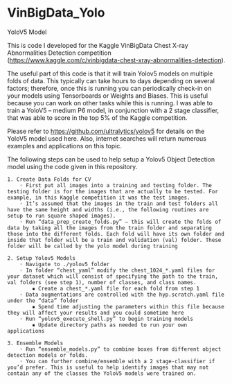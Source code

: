 # VinBigData_Yolo
YoloV5 Model

This is code I developed for the Kaggle VinBigData Chest X-ray Abnormalities Detection competition (https://www.kaggle.com/c/vinbigdata-chest-xray-abnormalities-detection).

The useful part of this code is that it will train Yolov5 models on multiple folds of data. This typically can take hours to days depending on several factors; therefore, once this is running you can periodically check-in on your models using Tensorboards or Weights and Biases. This is useful because you can work on other tasks while this is running. I was able to train a YoloV5 – medium P6 model, in conjunction with a 2 stage classifier, that was able to score in the top 5% of the Kaggle competition.

Please refer to https://github.com/ultralytics/yolov5 for details on the YoloV5 model used here. Also, internet searches will return numerous examples and applications on this topic.

The following steps can be used to help setup a Yolov5 Object Detection model using the code given in this repository. 
  
    1. Create Data Folds for CV
        ◦ First put all images into a training and testing folder. The testing folder is for the images that are actually to be tested. For example, in this Kaggle competition it was the test images.
        ◦ It’s assumed that the images in the train and test folders all have the same height and widths (i.e., the following routines are setup to run square shaped images).
        ◦ Run “data_prep_create_folds.py” – this will create the folds of data by taking all the images from the train folder and separating those into the different folds. Each fold will have its own folder and inside that folder will be a train and validation (val) folder. These folder will be called by the yolo model during training
          
    2. Setup Yolov5 Models
        ◦ Navigate to ./yolov5 folder
        ◦ In folder “chest_yaml” modify the chest_1024_*.yaml files for your dataset which will consist of specifying the path to the train, val folders (see step 1), number of classes, and class names.
            ▪ Create a chest_*.yaml file for each fold from step 1
        ◦ Data augmentations are controlled with the hyp.scratch.yaml file under the “data” folder
            ▪ Spend time adjusting the parameters within this file because they will affect your results and you could sometime here
        ◦ Run “yolov5_execute_shell.py” to begin training models
            ▪ Update directory paths as needed to run your own applications
          
    3. Ensemble Models
        ◦ Run “ensemble_models.py” to combine boxes from different object detection models or folds.
        ◦ You can further combine/ensemble with a 2 stage-classifier if you’d prefer. This is useful to help identify images that may not contain any of the classes the YoloV5 models were trained on.
